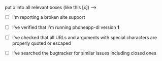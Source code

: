 put x into all relevant boxes (like this [x])
-->

- [ ] I'm reporting a broken site support
- [ ] I've verified that I'm running phoneapp-dl version **1**

- [ ] I've checked that all URLs and arguments with special characters are properly quoted or escaped
- [ ] I've searched the bugtracker for similar issues including closed ones
